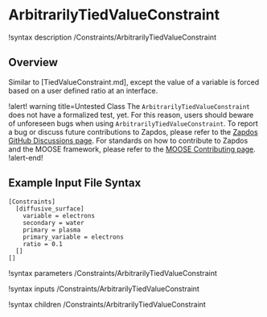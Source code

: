 # ArbitrarilyTiedValueConstraint

!syntax description /Constraints/ArbitrarilyTiedValueConstraint

## Overview

Similar to [TiedValueConstraint.md], except the value of a variable is forced based on
a user defined ratio at an interface.

!alert! warning title=Untested Class
The `ArbitrarilyTiedValueConstraint` does not have a formalized test, yet. For this reason,
users should beware of unforeseen bugs when using `ArbitrarilyTiedValueConstraint`. To
report a bug or discuss future contributions to Zapdos, please refer to the
[Zapdos GitHub Discussions page](https://github.com/shannon-lab/zapdos/discussions).
For standards on how to contribute to Zapdos and the MOOSE framework,
please refer to the [MOOSE Contributing page](framework/contributing.md).
!alert-end!

## Example Input File Syntax

```text
[Constraints]
  [diffusive_surface]
    variable = electrons
    secondary = water
    primary = plasma
    primary_variable = electrons
    ratio = 0.1
  []
[]
```

!syntax parameters /Constraints/ArbitrarilyTiedValueConstraint

!syntax inputs /Constraints/ArbitrarilyTiedValueConstraint

!syntax children /Constraints/ArbitrarilyTiedValueConstraint
